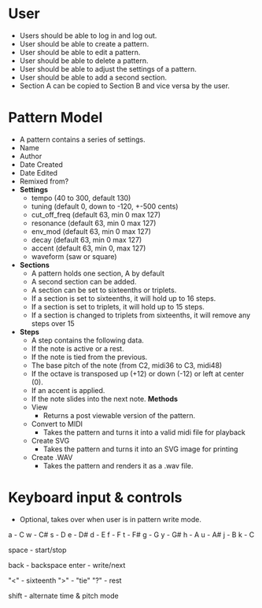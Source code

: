
# User
  - Users should be able to log in and log out.
  - User should be able to create a pattern.
  - User should be able to edit a pattern.
  - User should be able to delete a pattern.
  - User should be able to adjust the settings of a pattern.
  - User should be able to add a second section.
  - Section A can be copied to Section B and vice versa by the user.

# Pattern Model
  - A pattern contains a series of settings.
  - Name
  - Author
  - Date Created
  - Date Edited
  - Remixed from?
  - **Settings**
    - tempo (40 to 300, default 130)
    - tuning (default 0, down to -120, +-500 cents)
    - cut_off_freq (default 63, min 0 max 127)
    - resonance (default 63, min 0 max 127)
    - env_mod (default 63, min 0 max 127)
    - decay (default 63, min 0 max 127)
    - accent (default 63, min 0, max 127)
    - waveform (saw or square)
  - **Sections**
    - A pattern holds one section, A by default
    - A second section can be added.
    - A section can be set to sixteenths or triplets.
    - If a section is set to sixteenths, it will hold up to 16 steps.
    - If a section is set to triplets, it will hold up to 15 steps.
    - If a section is changed to triplets from sixteenths, it will remove any steps over 15
  - **Steps**
    - A step contains the following data.
    - If the note is active or a rest.
    - If the note is tied from the previous.
    - The base pitch of the note (from C2, midi36 to C3, midi48)
    - If the octave is transposed up (+12) or down (-12) or left at center (0).
    - If an accent is applied.
    - If the note slides into the next note.
  **Methods**
    - View
      - Returns a post viewable version of the pattern.
    - Convert to MIDI
      - Takes the pattern and turns it into a valid midi file for playback
    - Create SVG
      - Takes the pattern and turns it into an SVG image for printing
    - Create .WAV
      - Takes the pattern and renders it as a .wav file.

# Keyboard input & controls

- Optional, takes over when user is in pattern write mode.

a - C
  w - C#
s - D
  e - D#
d - E
f - F
  t - F#
g - G
  y - G#
h - A
  u - A#
j - B
k - C

space - start/stop

back - backspace
enter - write/next

"<" - sixteenth
">" - "tie"
"?" - rest

shift - alternate time & pitch mode
